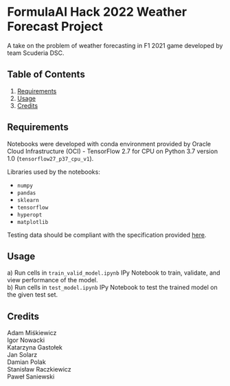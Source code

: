 # FormulaAI Hack 2022 Weather Forecast Project
A take on the problem of weather forecasting in F1 2021 game developed by team Scuderia DSC.



## Table of Contents
1. [Requirements](https://github.com/Saniewski/formulaai-weather-forecast#requirements)
2. [Usage](https://github.com/Saniewski/formulaai-weather-forecast#usage)
3. [Credits](https://github.com/Saniewski/formulaai-weather-forecast#credits)



## Requirements
Notebooks were developed with conda environment provided by Oracle Cloud Infrastructure (OCI) - TensorFlow 2.7 for CPU on Python 3.7 version 1.0 (`tensorflow27_p37_cpu_v1`).



Libraries used by the notebooks:
* `numpy`
* `pandas`
* `sklearn`
* `tensorflow`
* `hyperopt`
* `matplotlib`



Testing data should be compliant with the specification provided [here](https://github.com/oracle-devrel/formula-ai-2022-hackathon/blob/main/challenges/challenge1.md).



## Usage
a) Run cells in `train_valid_model.ipynb` IPy Notebook to train, validate, and view performance of the model.<br>
b) Run cells in `test_model.ipynb` IPy Notebook to test the trained model on the given test set.



## Credits
Adam Miśkiewicz<br>
Igor Nowacki<br>
Katarzyna Gastołek<br>
Jan Solarz<br>
Damian Polak<br>
Stanisław Raczkiewicz<br>
Paweł Saniewski
